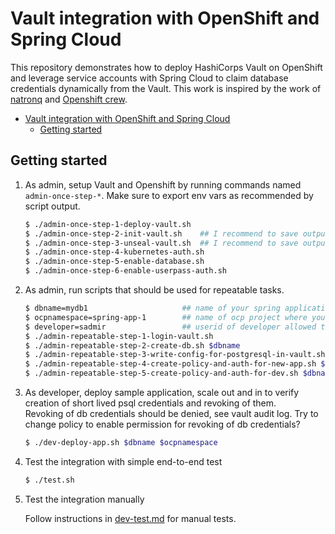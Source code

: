 # Vault integration with OpenShift and Spring Cloud

This repository demonstrates how to deploy HashiCorps Vault on OpenShift and leverage service accounts with Spring Cloud to claim database credentials dynamically from the Vault.
This work is inspired by the work of [natronq](https://github.com/natronq/openshift-vault) and [Openshift crew](https://blog.openshift.com/vault-integration-using-kubernetes-authentication-method/).


<!-- @import "[TOC]" {cmd="toc" depthFrom=1 depthTo=6 orderedList=false} -->

<!-- code_chunk_output -->

* [Vault integration with OpenShift and Spring Cloud](#vault-integration-with-openshift-and-spring-cloud)
	* [Getting started](#getting-started)

<!-- /code_chunk_output -->



## Getting started

1. As admin, setup Vault and Openshift by running commands named `admin-once-step-*`. Make sure to export env vars as recommended by script output.

    ```bash
    $ ./admin-once-step-1-deploy-vault.sh
    $ ./admin-once-step-2-init-vault.sh    ## I recommend to save output in a file for later use if necessary
    $ ./admin-once-step-3-unseal-vault.sh  ## I recommend to save output in a file for later use if necessary
    $ ./admin-once-step-4-kubernetes-auth.sh
    $ ./admin-once-step-5-enable-database.sh
    $ ./admin-once-step-6-enable-userpass-auth.sh
    ```

2. As admin, run scripts that should be used for repeatable tasks.

    ```bash
    $ dbname=mydb1                     ## name of your spring application and database
    $ ocpnamespace=spring-app-1        ## name of ocp project where your app will be deployed
    $ developer=sadmir                 ## userid of developer allowed to credentials
    $ ./admin-repeatable-step-1-login-vault.sh
    $ ./admin-repeatable-step-2-create-db.sh $dbname
    $ ./admin-repeatable-step-3-write-config-for-postgresql-in-vault.sh $dbname
    $ ./admin-repeatable-step-4-create-policy-and-auth-for-new-app.sh $dbname $ocpnamespace
    $ ./admin-repeatable-step-5-create-policy-and-auth-for-dev.sh $dbname $developer
    ```

3. As developer, deploy sample application, scale out and in to verify creation of short lived psql credentials and revoking of them.  
   Revoking of db credentials should be denied, see vault audit log. Try to change policy to enable permission for revoking of db credentials?

    ```bash
    $ ./dev-deploy-app.sh $dbname $ocpnamespace
    ```

4. Test the integration with simple end-to-end test

    ```bash
    $ ./test.sh
    ```

5. Test the integration manually

    Follow instructions in [dev-test.md](dev-test.md) for manual tests.
